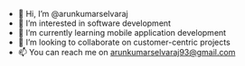 - 👋 Hi, I’m @arunkumarselvaraj
- 👀 I’m interested in software development
- 🌱 I’m currently learning mobile application development
- 💞️ I’m looking to collaborate on customer-centric projects
- 📫 You can reach me on arunkumarselvaraj93@gmail.com

<!---
arunkumarselvaraj/arunkumarselvaraj is a ✨ special ✨ repository because its `README.md` (this file) appears on your GitHub profile.
You can click the Preview link to take a look at your changes.
--->
